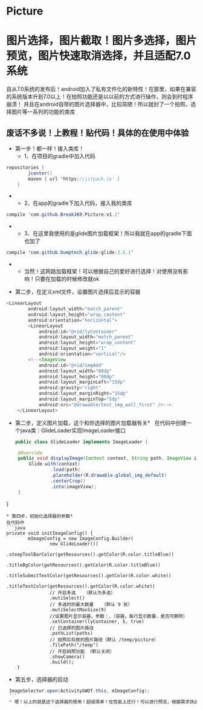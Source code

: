 # Picture
图片选择，图片截取！图片多选择，图片预览，图片快速取消选择，并且适配7.0系统
==============================
自从7.0系统的发布后！android加入了私有文件化的新特性！在那里，如果在兼容的系统版本升到7.0以上！在拍照功能还是以以前的方式进行操作，则会到时程序崩溃！
并且在android自带的图片选择器中，比较简陋！所以就封了一个拍照，选择图片等一系列的功能的类库

废话不多说！上教程！贴代码！具体的在使用中体验
---------------------------
* 第一步！都一样！接入类库！
	* 1、在项目的gradle中加入代码<br>
```java
repositories {
        jcenter()
        maven { url 'https://jitpack.io' }
    }
```
* 
	* 2、在app的gradle下加入代码，接入我的类库
```java
compile 'com.github.Break369:Picture:v1.2'
```
* 
	* 3、在这里我使用的是glide图片加载框架！所以我就在app的gradle下面也加了
```java
compile 'com.github.bumptech.glide:glide:3.6.1'
```
* 
 	* 当然！这网路加载框架！可以根据自己的爱好进行选择！对使用没有影响！只要在加载的时候修改就ok

* 第二步，在定义xml文件，设置图片选择后显示的容器
```java
<LinearLayout
        android:layout_width="match_parent"
        android:layout_height="wrap_content"
        android:orientation="horizontal">
        <LinearLayout
            android:id="@+id/lyContainer"
            android:layout_width="match_parent"
            android:layout_height="wrap_content"
            android:layout_weight="1"
            android:orientation="vertical"/>
        <!--<ImageView
            android:id="@+id/imgAdd"
            android:layout_width="80dp"
            android:layout_height="80dp"
            android:layout_marginLeft="15dp"
            android:gravity="right"
            android:layout_marginRight="15dp"
            android:layout_marginTop="5dp"
            android:src="@drawable/test_img_wall_first" />-->
    </LinearLayout>
 ```
* 第二步，定义图片加载，这个和你选择的图片加载器有关*
   在代码中创建一个java类：GlideLoader实现ImageLoader接口
   ```java
   public class GlideLoader implements ImageLoader {

	@Override
    public void displayImage(Context context, String path, ImageView imageView) {
        Glide.with(context)
                .load(path)
                .placeholder(R.drawable.global_img_default)
                .centerCrop()
                .into(imageView);
    }

}
```
* 第四步，初始化选择器的参数*
在代码中
```java
private void initImageConfig() {
        mImageConfig = new ImageConfig.Builder(
                new GlideLoader())
                .steepToolBarColor(getResources().getColor(R.color.titleBlue))
                .titleBgColor(getResources().getColor(R.color.titleBlue))
                .titleSubmitTextColor(getResources().getColor(R.color.white))
                .titleTextColor(getResources().getColor(R.color.white))
                // 开启多选   （默认为多选）
                .mutiSelect()
                // 多选时的最大数量   （默认 9 张）
                .mutiSelectMaxSize(9)
                //设置图片显示容器，参数：、（容器，每行显示数量，是否可删除）
                .setContainer(lyContainer, 5, true)
                // 已选择的图片路径
                .pathList(paths)
                // 拍照后存放的图片路径（默认 /temp/picture）
                .filePath("/temp")
                // 开启拍照功能 （默认关闭）
                .showCamera()
                .build();
    }
```
* 第五步，选择器的启动
 ```java
  ImageSelector.open(ActivityGWDT.this, mImageConfig);
  ```
  * 嗯！以上的就是这个选择器的使用！超级简单！在性能上还行！可以进行预览，根据需求快速反选等等操作，详细浏览等等操作
   


